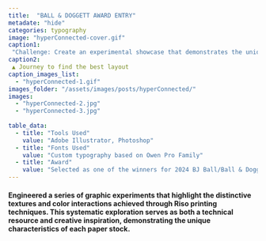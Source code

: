 ```yaml
---
title:  "BALL & DOGGETT AWARD ENTRY"
metadate: "hide"
categories: typography
image: "hyperConnected-cover.gif"
caption1: 
 "Challenge: Create an experimental showcase that demonstrates the unique possibilities of Riso printing on premium paper stocks, inspiring graphic designers to explore the intersection of traditional printing techniques and contemporary design."
caption2: 
 ▲ Journey to find the best layout
caption_images_list: 
  - "hyperConnected-1.gif"
images_folder: "/assets/images/posts/hyperConnected/"
images: 
  - "hyperConnected-2.jpg"
  - "hyperConnected-3.jpg"
  
table_data:
  - title: "Tools Used"
    value: "Adobe Illustrator, Photoshop"
  - title: "Fonts Used"
    value: "Custom typography based on Owen Pro Family"
  - title: "Award"
    value: "Selected as one of the winners for 2024 BJ Ball/Ball & Doggett GSM Student Design contest" 
---
```

#### Engineered a series of graphic experiments that highlight the distinctive textures and color interactions achieved through Riso printing techniques. This systematic exploration serves as both a technical resource and creative inspiration, demonstrating the unique characteristics of each paper stock.
<!--
<br>
↳ A flexible visual identity adapts to different aspect ratios while maintaining a consistentcy.
<br>
↳ Pistachio color is used appropriately throughout the graphics as an accent.
<br>
↳ A coaster was created using an abstract cow shape variation, incorporating traditional Italian pattern elements.
<br>
↳ For the campaign, G’ stands for Good, which connects with Australian culture: “G’day,” “G’People,” and “Great Gelato.”
<br>
↳ Merchandise was also created with the venue's heritage in mind, featuring the tagline.
-->
